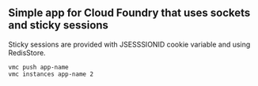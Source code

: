 ## Simple app for Cloud Foundry that uses sockets and sticky sessions ##

Sticky sessions are provided with JSESSSIONID cookie variable and using RedisStore.

    vmc push app-name
    vmc instances app-name 2